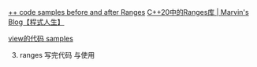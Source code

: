 [++ code samples before and after Ranges](https://mariusbancila.ro/blog/2019/01/20/cpp-code-samples-before-and-after-ranges/)
[C++20中的Ranges库 | Marvin's Blog【程式人生】](https://marvinsblog.net/post/2020-11-30-cpp-20-ranges/)

[view的代码 samples](https://github.com/rbookr/cpp-hub/tree/master/cpp20/ranges/code)


3. ranges 写完代码 与使用


